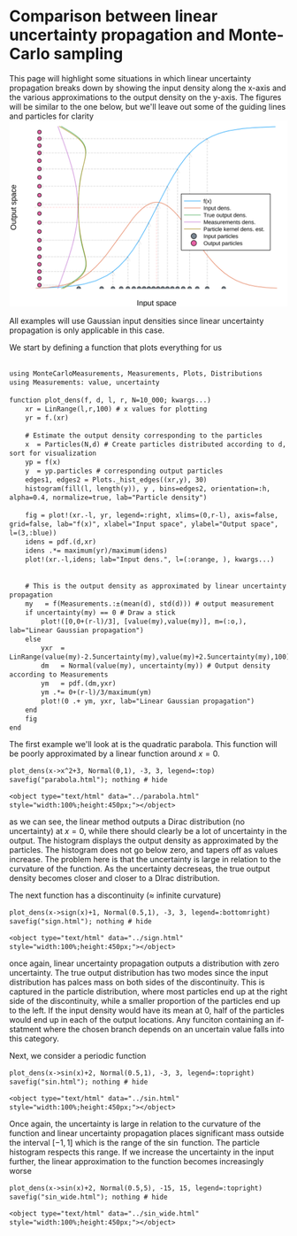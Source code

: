 
# Comparison between linear uncertainty propagation and Monte-Carlo sampling
This page will highlight some situations in which linear uncertainty propagation breaks down by showing the input density along the x-axis and the various approximations to the output density on the y-axis. The figures will be similar to the one below, but we'll leave out some of the guiding lines and particles for clarity
![transformed densities](assets/transformed_densities.svg)

All examples will use Gaussian input densities since linear uncertainty propagation is only applicable in this case.

We start by defining a function that plots everything for us

```@example comparison

using MonteCarloMeasurements, Measurements, Plots, Distributions
using Measurements: value, uncertainty

function plot_dens(f, d, l, r, N=10_000; kwargs...)
    xr = LinRange(l,r,100) # x values for plotting
    yr = f.(xr)

    # Estimate the output density corresponding to the particles
    x  = Particles(N,d) # Create particles distributed according to d, sort for visualization
    yp = f(x)
    y  = yp.particles # corresponding output particles
    edges1, edges2 = Plots._hist_edges((xr,y), 30)
    histogram(fill(l, length(y)), y , bins=edges2, orientation=:h, alpha=0.4, normalize=true, lab="Particle density")

    fig = plot!(xr.-l, yr, legend=:right, xlims=(0,r-l), axis=false, grid=false, lab="f(x)", xlabel="Input space", ylabel="Output space", l=(3,:blue))
    idens = pdf.(d,xr)
    idens .*= maximum(yr)/maximum(idens)
    plot!(xr.-l,idens; lab="Input dens.", l=(:orange, ), kwargs...)


    # This is the output density as approximated by linear uncertainty propagation
    my   = f(Measurements.:±(mean(d), std(d))) # output measurement
    if uncertainty(my) == 0 # Draw a stick
        plot!([0,0+(r-l)/3], [value(my),value(my)], m=(:o,), lab="Linear Gaussian propagation")
    else
        yxr  = LinRange(value(my)-2.5uncertainty(my),value(my)+2.5uncertainty(my),100)
        dm   = Normal(value(my), uncertainty(my)) # Output density according to Measurements
        ym   = pdf.(dm,yxr)
        ym .*= 0+(r-l)/3/maximum(ym)
        plot!(0 .+ ym, yxr, lab="Linear Gaussian propagation")
    end
    fig
end
```

The first example we'll look at is the quadratic parabola. This function will be poorly approximated by a linear function around $x=0$.
```@example comparison
plot_dens(x->x^2+3, Normal(0,1), -3, 3, legend=:top)
savefig("parabola.html"); nothing # hide
```

```@raw html
<object type="text/html" data="../parabola.html" style="width:100%;height:450px;"></object>
```
as we can see, the linear method outputs a Dirac distribution (no uncertainty) at $x=0$, while there should clearly be a lot of uncertainty in the output. The histogram displays the output density as approximated by the particles. The histogram does not go below zero, and tapers off as values increase. The problem here is that the uncertainty is large in relation to the curvature of the function. As the uncertainty decreseas, the true output density becomes closer and closer to a DIrac distribution.


The next function has a discontinuity (≈ infinite curvature)
```@example comparison
plot_dens(x->sign(x)+1, Normal(0.5,1), -3, 3, legend=:bottomright)
savefig("sign.html"); nothing # hide
```

```@raw html
<object type="text/html" data="../sign.html" style="width:100%;height:450px;"></object>
```
once again, linear uncertainty propagation outputs a distribution with zero uncertainty. The true output distribution has two modes since the input distribution has palces mass on both sides of the discontinuity. This is captured in the particle distribution, where most particles end up at the right side of the discontinuity, while a smaller proportion of the particles end up to the left. If the input density would have its mean at 0, half of the particles would end up in each of the output locations. Any funciton containing an if-statment where the chosen branch depends on an uncertain value falls into this category.

Next, we consider a periodic function
```@example comparison
plot_dens(x->sin(x)+2, Normal(0.5,1), -3, 3, legend=:topright)
savefig("sin.html"); nothing # hide
```

```@raw html
<object type="text/html" data="../sin.html" style="width:100%;height:450px;"></object>
```
Once again, the uncertainty is large in relation to the curvature of the function and linear uncertainty propagation places significant mass outside the interval $[-1, 1]$ which is the range of the $\sin$ function. The particle histogram respects this range. If we increase the uncertainty in the input further, the linear approximation to the function becomes increasingly worse
```@example comparison
plot_dens(x->sin(x)+2, Normal(0.5,5), -15, 15, legend=:topright)
savefig("sin_wide.html"); nothing # hide
```

```@raw html
<object type="text/html" data="../sin_wide.html" style="width:100%;height:450px;"></object>
```

